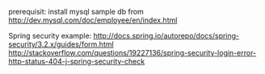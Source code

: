 prerequisit:
install mysql sample db from http://dev.mysql.com/doc/employee/en/index.html


Spring security example:
http://docs.spring.io/autorepo/docs/spring-security/3.2.x/guides/form.html
http://stackoverflow.com/questions/19227136/spring-security-login-error-http-status-404-j-spring-security-check